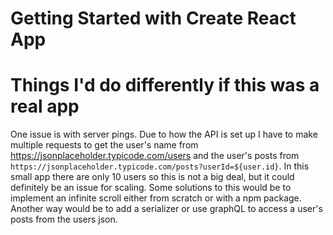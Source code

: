 # Getting Started with Create React App

# Things I'd do differently if this was a real app

One issue is with server pings. Due to how the API is set up I have to make multiple requests to get the user's name from https://jsonplaceholder.typicode.com/users and the user's posts from `https://jsonplaceholder.typicode.com/posts?userId=${user.id}`. In this small app there are only 10 users so this is not a big deal, but it could definitely be an issue for scaling. Some solutions to this would be to implement an infinite scroll either from scratch or with a npm package. Another way would be to add a serializer or use graphQL to access a user's posts from the users json.
